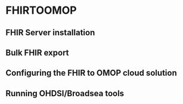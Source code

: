 # FHIRTOOMOP

## FHIR Server installation

## Bulk FHIR export

## Configuring the FHIR to OMOP cloud solution

## Running OHDSI/Broadsea tools
